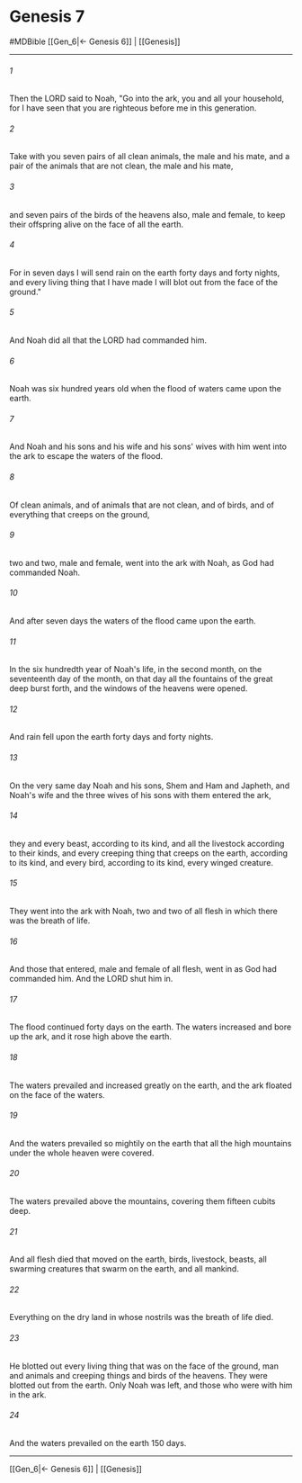 # Genesis 7
#MDBible
[[Gen_6|← Genesis 6]] | [[Genesis]]

***

###### 1 

Then the LORD said to Noah, "Go into the ark, you and all your household, for I have seen that you are righteous before me in this generation. 

###### 2 

Take with you seven pairs of all clean animals, the male and his mate, and a pair of the animals that are not clean, the male and his mate, 

###### 3 

and seven pairs of the birds of the heavens also, male and female, to keep their offspring alive on the face of all the earth. 

###### 4 

For in seven days I will send rain on the earth forty days and forty nights, and every living thing that I have made I will blot out from the face of the ground." 

###### 5 

And Noah did all that the LORD had commanded him. 

###### 6 

Noah was six hundred years old when the flood of waters came upon the earth. 

###### 7 

And Noah and his sons and his wife and his sons' wives with him went into the ark to escape the waters of the flood. 

###### 8 

Of clean animals, and of animals that are not clean, and of birds, and of everything that creeps on the ground, 

###### 9 

two and two, male and female, went into the ark with Noah, as God had commanded Noah. 

###### 10 

And after seven days the waters of the flood came upon the earth. 

###### 11 

In the six hundredth year of Noah's life, in the second month, on the seventeenth day of the month, on that day all the fountains of the great deep burst forth, and the windows of the heavens were opened. 

###### 12 

And rain fell upon the earth forty days and forty nights. 

###### 13 

On the very same day Noah and his sons, Shem and Ham and Japheth, and Noah's wife and the three wives of his sons with them entered the ark, 

###### 14 

they and every beast, according to its kind, and all the livestock according to their kinds, and every creeping thing that creeps on the earth, according to its kind, and every bird, according to its kind, every winged creature. 

###### 15 

They went into the ark with Noah, two and two of all flesh in which there was the breath of life. 

###### 16 

And those that entered, male and female of all flesh, went in as God had commanded him. And the LORD shut him in. 

###### 17 

The flood continued forty days on the earth. The waters increased and bore up the ark, and it rose high above the earth. 

###### 18 

The waters prevailed and increased greatly on the earth, and the ark floated on the face of the waters. 

###### 19 

And the waters prevailed so mightily on the earth that all the high mountains under the whole heaven were covered. 

###### 20 

The waters prevailed above the mountains, covering them fifteen cubits deep. 

###### 21 

And all flesh died that moved on the earth, birds, livestock, beasts, all swarming creatures that swarm on the earth, and all mankind. 

###### 22 

Everything on the dry land in whose nostrils was the breath of life died. 

###### 23 

He blotted out every living thing that was on the face of the ground, man and animals and creeping things and birds of the heavens. They were blotted out from the earth. Only Noah was left, and those who were with him in the ark. 

###### 24 

And the waters prevailed on the earth 150 days. 

***

[[Gen_6|← Genesis 6]] | [[Genesis]]
